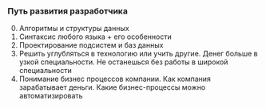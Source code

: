 ### Путь развития разработчика
  0. Алгоритмы и структуры данных
  1. Синтаксис любого языка + его особенности
  2. Проектирование подсистем и баз данных
  3. Решить углубляться в технологию или учить другие. Денег больше в узкой специальности. Не останешься без работы в широкой специальности
  4. Понимание бизнес процессов компании. Как компания зарабатывает деньги. Какие бизнес-процессы можно автоматизировать